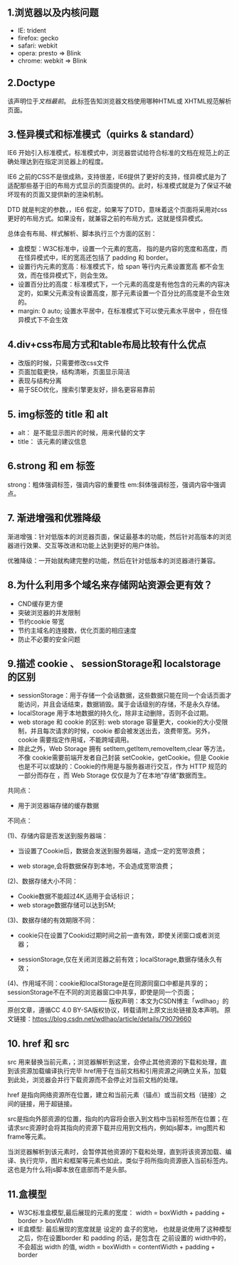 ## 1.浏览器以及内核问题
- IE: trident
- firefox: gecko
- safari: webkit
- opera: presto => Blink
- chrome: webkit => Blink
## 2.Doctype
该声明位于*文档最前*。
此标签告知浏览器文档使用哪种HTML或 XHTML规范解析页面。
## 3.怪异模式和标准模式（quirks & standard）
IE6 开始引入标准模式，标准模式中，浏览器尝试给符合标准的文档在规范上的正确处理达到在指定浏览器上的程度。

IE6 之前的CSS不是很成熟，支持很差，IE6提供了更好的支持，怪异模式是为了适配那些基于旧的布局方式显示的页面提供的。此时，标准模式就是为了保证不破坏现有的页面又提供新的渲染机制。

DTD 就是判定的参数，，IE6 假定，如果写了DTD，意味着这个页面将采用对css更好的布局方式。如果没有，就兼容之前的布局方式，这就是怪异模式。

总体会有布局、样式解析、脚本执行三个方面的区别：
- 盒模型：W3C标准中，设置一个元素的宽高， 指的是内容的宽度和高度，而在怪异模式中，IE的宽高还包括了 padding 和 border。
- 设置行内元素的宽高：标准模式下，给 span 等行内元素设置宽高 都不会生效，而在怪异模式下，则会生效。
- 设置百分比的高度：标准模式下，一个元素的高度是有他包含的元素的内容决定的，如果父元素没有设置高度，那子元素设置一个百分比的高度是不会生效的。
- margin: 0 auto; 设置水平居中，在标准模式下可以使元素水平居中 ，但在怪异模式下不会生效
## 4.div+css布局方式和table布局比较有什么优点
- 改版的时候，只需要修改css文件
- 页面加载更快，结构清晰，页面显示简洁
- 表现与结构分离
- 易于SEO优化，搜索引擎更友好，排名更容易靠前
## 5. img标签的 title 和 alt
- alt： 是不能显示图片的时候，用来代替的文字
- title： 该元素的建议信息
## 6.strong 和  em 标签
strong：粗体强调标签，强调内容的重要性
em:斜体强调标签，强调内容中强调点。
## 7. 渐进增强和优雅降级
渐进增强：针对低版本的浏览器页面，保证最基本的功能，然后针对高版本的浏览器进行效果、交互等改进和功能上达到更好的用户体验。

优雅降级：一开始就构建完整的功能，然后在针对低版本的浏览器进行兼容。
## 8.为什么利用多个域名来存储网站资源会更有效？
- CND缓存更方便
- 突破浏览器的并发限制
- 节约cookie 带宽
- 节约主域名的连接数，优化页面的相应速度
- 防止不必要的安全问题
## 9.描述 cookie 、 sessionStorage和 localstorage 的区别
- sessionStorage：用于存储一个会话数据，这些数据只能在同一个会话页面才能访问，并且会话结束，数据销毁。属于会话级别的存储，不是永久存储。
- localStorage 用于本地数据的持久化，除非主动删除，否则不会过期。
- web storage 和 cookie 的区别:
  web storage 容量更大，cookie的大小受限制，并且每次请求的时候，cookie 都会被发送出去，浪费带宽。另外，cookie 需要指定作用域，不能跨域调用。
- 除此之外，Web Storage 拥有 setItem,getItem,removeItem,clear 等方法，不像 cookie需要前端开发者自己封装 setCookie，getCookie。但是 Cookie 也是不可以或缺的：Cookie的作用是与服务器进行交互，作为 HTTP 规范的一部分而存在 ，而 Web Storage 仅仅是为了在本地“存储”数据而生。



共同点：

- 用于浏览器端存储的缓存数据

不同点：

(1)、存储内容是否发送到服务器端：

- 当设置了Cookie后，数据会发送到服务器端，造成一定的宽带浪费；

- web storage,会将数据保存到本地，不会造成宽带浪费；

(2)、数据存储大小不同：

- Cookie数据不能超过4K,适用于会话标识；
- web storage数据存储可以达到5M;

(3)、数据存储的有效期限不同：

- cookie只在设置了Cookid过期时间之前一直有效，即使关闭窗口或者浏览器；

- sessionStorage,仅在关闭浏览器之前有效；localStorage,数据存储永久有效；

(4)、作用域不同：cookie和localStorage是在同源同窗口中都是共享的；sessionStorage不在不同的浏览器窗口中共享，即使是同一个页面；
————————————————
版权声明：本文为CSDN博主「wdlhao」的原创文章，遵循CC 4.0 BY-SA版权协议，转载请附上原文出处链接及本声明。
原文链接：https://blog.csdn.net/wdlhao/article/details/79079660

## 10. href 和  src
src 用来替换当前元素，；浏览器解析到这里，会停止其他资源的下载和处理，直到该资源加载编译执行完毕
href用于在当前文档和引用资源之间确立关系，加载到此处，浏览器会并行下载资源而不会停止对当前文档的处理。



href 是指向网络资源所在位置，建立和当前元素（锚点）或当前文档（链接）之间的链接，用于超链接。

src是指向外部资源的位置，指向的内容将会嵌入到文档中当前标签所在位置；在请求src资源时会将其指向的资源下载并应用到文档内，例如js脚本，img图片和frame等元素。

当浏览器解析到该元素时，会暂停其他资源的下载和处理，直到将该资源加载、编译、执行完毕，图片和框架等元素也如此，类似于将所指向资源嵌入当前标签内。这也是为什么将js脚本放在底部而不是头部。

## 11.盒模型
- W3C标准盒模型,最后展现的元素的宽度： width = boxWidth + padding + border  >  boxWidth
- IE盒模型: 最后展现的宽度就是 设定的 盒子的宽地， 也就是说使用了这种模型之后，你在设置border 和 padding 的话，是包含在 之前设置的 width中的，不会超出 width 的值, width = boxWidth = contentWidth + padding + border

